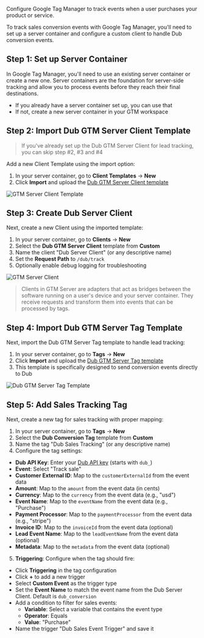 Configure Google Tag Manager to track events when a user purchases your product or service.

To track sales conversion events with Google Tag Manager, you'll need to set up a server container and configure a custom client to handle Dub conversion events.

## Step 1: Set up Server Container

In Google Tag Manager, you'll need to use an existing server container or create a new one. Server containers are the foundation for server-side tracking and allow you to process events before they reach their final destinations.

- If you already have a server container set up, you can use that
- If not, create a new server container in your GTM workspace

## Step 2: Import Dub GTM Server Client Template

> If you've already set up the Dub GTM Server Client for lead tracking, you can skip step #2, #3 and #4

Add a new Client Template using the import option:

1. In your server container, go to **Client Templates** → **New**
2. Click **Import** and upload the [Dub GTM Server Client template](https://github.com/dubinc/gtm-server-client-template)

![GTM Server Client Template](https://mintlify.s3.us-west-1.amazonaws.com/dub/images/conversions/google-tag-manager/gtm-server-client-template.png)

## Step 3: Create Dub Server Client

Next, create a new Client using the imported template:

1. In your server container, go to **Clients** → **New**
2. Select the **Dub GTM Server Client** template from **Custom**
3. Name the client "Dub Server Client" (or any descriptive name)
4. Set the **Request Path** to `/dub/track`
5. Optionally enable debug logging for troubleshooting

![GTM Server Client](https://mintlify.s3.us-west-1.amazonaws.com/dub/images/conversions/google-tag-manager/gtm-server-client.png)

> Clients in GTM Server are adapters that act as bridges between the software running on a user's device and your server container. They receive requests and transform them into events that can be processed by tags.

## Step 4: Import Dub GTM Server Tag Template

Next, import the Dub GTM Server Tag template to handle lead tracking:

1. In your server container, go to **Tags** → **New**
2. Click **Import** and upload the [Dub GTM Server Tag template](https://github.com/dubinc/gtm-server-tag-template)
3. This template is specifically designed to send conversion events directly to Dub

![Dub GTM Server Tag Template](https://mintlify.s3.us-west-1.amazonaws.com/dub/images/conversions/google-tag-manager/gtm-server-tag-template.png)

## Step 5: Add Sales Tracking Tag

Next, create a new tag for sales tracking with proper mapping:

1. In your server container, go to **Tags** → **New**
2. Select the **Dub Conversion Tag** template from **Custom**
3. Name the tag "Dub Sales Tracking" (or any descriptive name)
4. Configure the tag settings:

- **Dub API Key**: Enter your [Dub API key](https://dub.co/docs/api-reference/tokens) (starts with `dub_`)
- **Event**: Select "Track sale"
- **Customer External ID**: Map to the `customerExternalId` from the event data
- **Amount**: Map to the `amount` from the event data (in cents)
- **Currency**: Map to the `currency` from the event data (e.g., "usd")
- **Event Name**: Map to the `eventName` from the event data (e.g., "Purchase")
- **Payment Processor**: Map to the `paymentProcessor` from the event data (e.g., "stripe")
- **Invoice ID**: Map to the `invoiceId` from the event data (optional)
- **Lead Event Name**: Map to the `leadEventName` from the event data (optional)
- **Metadata**: Map to the `metadata` from the event data (optional)

5. **Triggering**: Configure when the tag should fire:

- Click **Triggering** in the tag configuration
- Click **+** to add a new trigger
- Select **Custom Event** as the trigger type
- Set the **Event Name** to match the event name from the Dub Server Client. Default is `dub_conversion`
- Add a condition to filter for sales events:
  - **Variable**: Select a variable that contains the event type
  - **Operator**: Equals
  - **Value**: "Purchase"
- Name the trigger "Dub Sales Event Trigger" and save it

